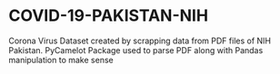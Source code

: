 # COVID-19-PAKISTAN-NIH
Corona Virus Dataset created by scrapping data from PDF files of NIH Pakistan. PyCamelot Package used to parse PDF along with Pandas manipulation to make sense
